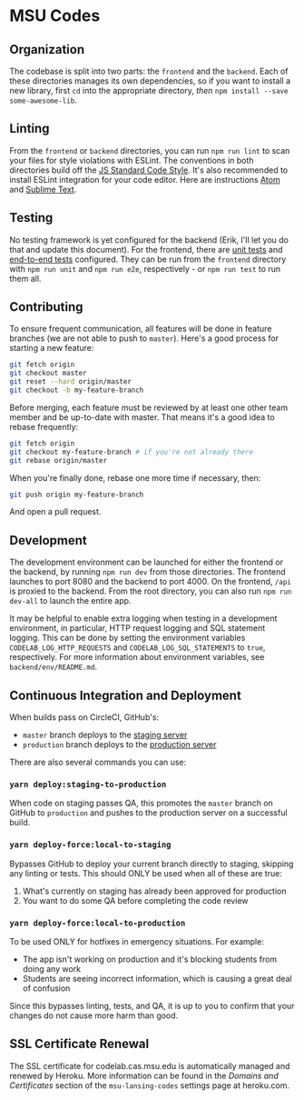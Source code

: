 # MSU Codes

## Organization

The codebase is split into two parts: the `frontend` and the `backend`. Each of these directories manages its own dependencies, so if you want to install a new library, first `cd` into the appropriate directory, _then_ `npm install --save some-awesome-lib`.

## Linting

From the `frontend` or `backend` directories, you can run `npm run lint` to scan your files for style violations with ESLint. The conventions in both directories build off the [JS Standard Code Style](https://github.com/feross/eslint-config-standard). It's also recommended to install ESLint integration for your code editor. Here are instructions [Atom](https://github.com/lansingcodelab/www/blob/master/coursework/lessons/slides/js-eslint.md#2-install-the-linter-eslint-plugin-for-atom) and [Sublime Text](https://github.com/roadhump/SublimeLinter-eslint#plugin-installation).

## Testing

No testing framework is yet configured for the backend (Erik, I'll let you do that and update this document). For the frontend, there are [unit tests](http://vuejs-templates.github.io/webpack/unit.html) and [end-to-end tests](http://vuejs-templates.github.io/webpack/e2e.html) configured. They can be run from the `frontend` directory with `npm run unit` and `npm run e2e`, respectively - or `npm run test` to run them all.

## Contributing

To ensure frequent communication, all features will be done in feature branches (we are not able to push to `master`). Here's a good process for starting a new feature:

``` sh
git fetch origin
git checkout master
git reset --hard origin/master
git checkout -b my-feature-branch
```

Before merging, each feature must be reviewed by at least one other team member and be up-to-date with master. That means it's a good idea to rebase frequently:

``` sh
git fetch origin
git checkout my-feature-branch # if you're not already there
git rebase origin/master
```

When you're finally done, rebase one more time if necessary, then:

``` sh
git push origin my-feature-branch
```

And open a pull request.

## Development

The development environment can be launched for either the frontend or the backend, by running `npm run dev` from those directories. The frontend launches to port 8080 and the backend to port 4000. On the frontend, `/api` is proxied to the backend. From the root directory, you can also run `npm run dev-all` to launch the entire app.

It may be helpful to enable extra logging when testing in a development environment, in particular, HTTP request logging and SQL statement logging. This can be done by setting the environment variables `CODELAB_LOG_HTTP_REQUESTS` and `CODELAB_LOG_SQL_STATEMENTS` to `true`, respectively. For more information about environment variables, see `backend/env/README.md`.

## Continuous Integration and Deployment

When builds pass on CircleCI, GitHub's:

- `master` branch deploys to the [staging server](https://msu-codes-staging.herokuapp.com)
- `production` branch deploys to the [production server](https://codelab.cas.msu.edu/)

There are also several commands you can use:

### `yarn deploy:staging-to-production`

When code on staging passes QA, this promotes the `master` branch on GitHub to `production` and pushes to the production server on a successful build.

### `yarn deploy-force:local-to-staging`

Bypasses GitHub to deploy your current branch directly to staging, skipping any linting or tests. This should ONLY be used when all of these are true:

1. What's currently on staging has already been approved for production
2. You want to do some QA before completing the code review

### `yarn deploy-force:local-to-production`

To be used ONLY for hotfixes in emergency situations. For example:

- The app isn't working on production and it's blocking students from doing any work
- Students are seeing incorrect information, which is causing a great deal of confusion

Since this bypasses linting, tests, and QA, it is up to you to confirm that your changes do not cause more harm than good.

## SSL Certificate Renewal

The SSL certificate for codelab.cas.msu.edu is automatically managed and renewed
by Heroku. More information can be found in the _Domains and Certificates_
section of the `msu-lansing-codes` settings page at heroku.com.
